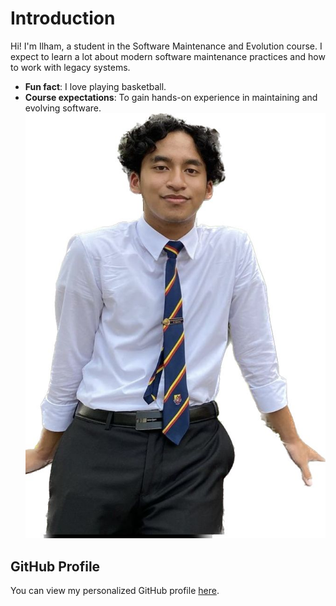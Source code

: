 # Introduction
Hi! I'm Ilham, a student in the Software Maintenance
and Evolution course.
I expect to learn a lot about modern software maintenance
practices and how to work with legacy systems.
- **Fun fact**: I love playing basketball.
- **Course expectations**: To gain hands-on experience in
maintaining and evolving software.
![My Image](gambaracah.jpeg) <!-- Link to the uploaded image -->
## GitHub Profile
You can view my personalized GitHub profile
[here](https://github.com/ahmadileham).

